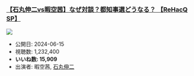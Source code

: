 ### [【石丸伸二vs暇空茜】なぜ対談？都知事選どうなる？ 【ReHacQ SP】](https://www.youtube.com/watch?v=LyfcqUBmBlc)
[![](https://img.youtube.com/vi/LyfcqUBmBlc/sddefault.jpg)](https://www.youtube.com/watch?v=LyfcqUBmBlc)
-   公開日: 2024-06-15
-   視聴数: 1,232,400
-   **いいね数: 15,909**
-   出演者: 暇空茜, [石丸伸二](/rehacq_fan/people/石丸伸二 "wikilink")
